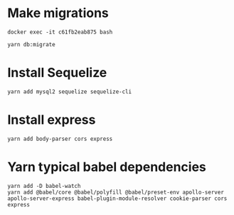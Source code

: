 # Make migrations

```shell
docker exec -it c61fb2eab875 bash

yarn db:migrate
```


# Install Sequelize
`yarn add mysql2 sequelize sequelize-cli`

# Install express
`yarn add body-parser cors express`

# Yarn typical babel dependencies
```
yarn add -D babel-watch
yarn add @babel/core @babel/polyfill @babel/preset-env apollo-server apollo-server-express babel-plugin-module-resolver cookie-parser cors express
```


